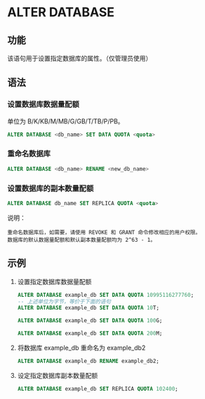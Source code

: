 # ALTER DATABASE

## 功能

该语句用于设置指定数据库的属性。（仅管理员使用）

## 语法

### 设置数据库数据量配额

单位为 B/K/KB/M/MB/G/GB/T/TB/P/PB。

```sql
ALTER DATABASE <db_name> SET DATA QUOTA <quota>
```

### 重命名数据库

```sql
ALTER DATABASE <db_name> RENAME <new_db_name>
```

### 设置数据库的副本数量配额

```sql
ALTER DATABASE db_name SET REPLICA QUOTA <quota>
```

说明：

```plain text
重命名数据库后，如需要，请使用 REVOKE 和 GRANT 命令修改相应的用户权限。
数据库的默认数据量配额和默认副本数量配额均为 2^63 - 1。
```

## 示例

1. 设置指定数据库数据量配额

    ```SQL
    ALTER DATABASE example_db SET DATA QUOTA 10995116277760;
    -- 上述单位为字节，等价于下面的语句
    ALTER DATABASE example_db SET DATA QUOTA 10T;

    ALTER DATABASE example_db SET DATA QUOTA 100G;

    ALTER DATABASE example_db SET DATA QUOTA 200M;
    ```

2. 将数据库 example_db 重命名为 example_db2

    ```SQL
    ALTER DATABASE example_db RENAME example_db2;
    ```

3. 设定指定数据库副本数量配额

    ```SQL
    ALTER DATABASE example_db SET REPLICA QUOTA 102400;
    ```
